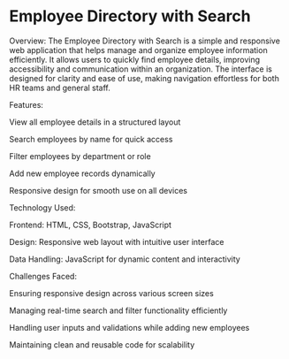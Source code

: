 # Employee Directory with Search
Overview:
The Employee Directory with Search is a simple and responsive web application that helps manage and organize employee information efficiently. It allows users to quickly find employee details, improving accessibility and communication within an organization. The interface is designed for clarity and ease of use, making navigation effortless for both HR teams and general staff.

Features:

View all employee details in a structured layout

Search employees by name for quick access

Filter employees by department or role

Add new employee records dynamically

Responsive design for smooth use on all devices


Technology Used:

Frontend: HTML, CSS, Bootstrap, JavaScript

Design: Responsive web layout with intuitive user interface

Data Handling: JavaScript for dynamic content and interactivity


Challenges Faced:

Ensuring responsive design across various screen sizes

Managing real-time search and filter functionality efficiently

Handling user inputs and validations while adding new employees

Maintaining clean and reusable code for scalability
